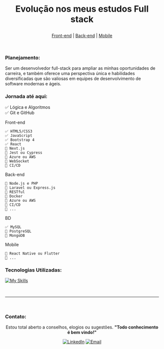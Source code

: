 
<h1 align="center">
<!-- <picture>
  <img alt="logo alternado por modo dark" src="assets/img/logosstudy.png">
</picture> -->
    <p>Evolução nos meus estudos Full stack</p>
</h1>

<p align="center"> 
    <a href="#Layout-Web">Front-end</a> |
    <a href="#Protótipo">Back-end</a> |
    <a href="#Sobre">Mobile</a>
</p>
<br>

### Planejamento:
Ser um desenvolvedor full-stack para ampliar as minhas oportunidades de carreira, e também oferece uma perspectiva única e habilidades diversificadas que são valiosas em equipes de desenvolvimento de software modernas e ágeis.

### Jornada até aqui:

  ✅ Lógica e Algoritmos <br>
  ✅ Git e GitHub

  Front-end

    ✅ HTML5/CSS3
    ✅ JavaScript
    ✅ Bootstrap 4
    ✅ React
    🔳 Next.js
    🔳 Jest ou Cypress
    🔳 Azure ou AWS
    🔳 WebSocket
    🔳 CI/CD

  Back-end

    🔳 Node.js e PHP
    🔳 Laravel ou Express.js
    🔳 RESTful
    🔳 Docker
    🔳 Azure ou AWS
    🔳 CI/CD
    🔳 ...

  BD

    ✅ MySQL
    🔳 PostgreSQL
    🔳 MongoDB

  Mobile

    🔳 React Native ou Flutter
    🔳 ...

### Tecnologias Utilizadas:
<div style="display: inline_block">
  
  [![My Skills](https://skillicons.dev/icons?i=js,react,bootstrap,html,css,php,figma,pr)](https://skillicons.dev)
</div>
 <br>
 
---

<br>


### Contato:

  <div align="center">

  Estou total aberto a conselhos, elogios ou sugestões. **"Todo conhecimento é bem vindo!"**

  [![LinkedIn](https://img.shields.io/badge/LinkedIn-%230077B5.svg?logo=linkedin&logoColor=white)](https://www.linkedin.com/in/luaanriichard/) [![Email](https://img.shields.io/badge/Email-%230077B5.svg?logo=Gmail&logoColor=white)](mailto:richard_10luan@hotmail.com)

</div>
